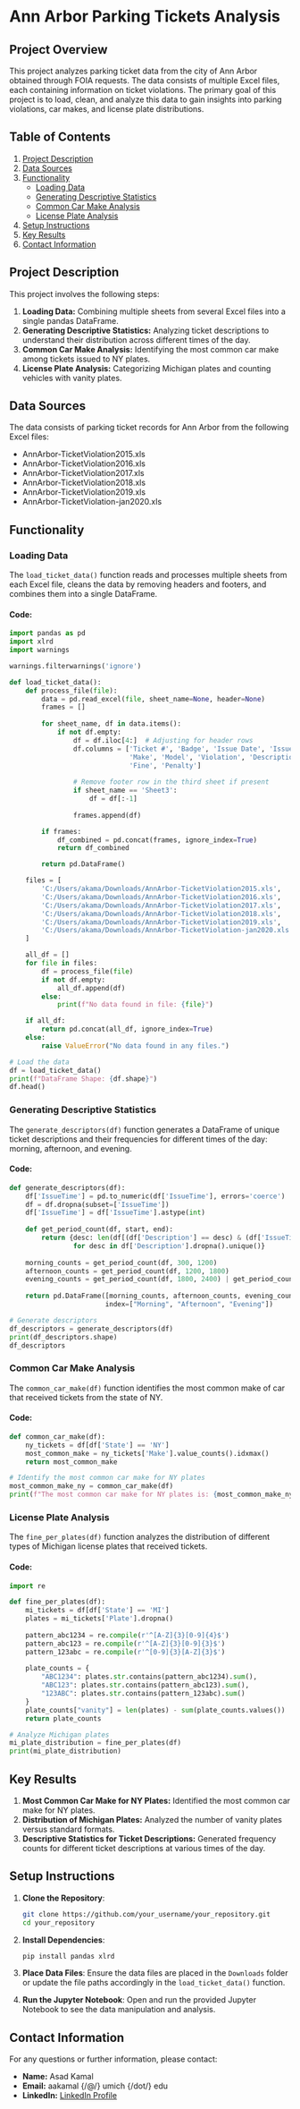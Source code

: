 # Ann Arbor Parking Tickets Analysis

## Project Overview

This project analyzes parking ticket data from the city of Ann Arbor obtained through FOIA requests. The data consists of multiple Excel files, each containing information on ticket violations. The primary goal of this project is to load, clean, and analyze this data to gain insights into parking violations, car makes, and license plate distributions.

## Table of Contents
1. [Project Description](#project-description)
2. [Data Sources](#data-sources)
3. [Functionality](#functionality)
    - [Loading Data](#loading-data)
    - [Generating Descriptive Statistics](#generating-descriptive-statistics)
    - [Common Car Make Analysis](#common-car-make-analysis)
    - [License Plate Analysis](#license-plate-analysis)
4. [Setup Instructions](#setup-instructions)
5. [Key Results](#key-results)
6. [Contact Information](#contact-information)

## Project Description

This project involves the following steps:
1. **Loading Data:** Combining multiple sheets from several Excel files into a single pandas DataFrame.
2. **Generating Descriptive Statistics:** Analyzing ticket descriptions to understand their distribution across different times of the day.
3. **Common Car Make Analysis:** Identifying the most common car make among tickets issued to NY plates.
4. **License Plate Analysis:** Categorizing Michigan plates and counting vehicles with vanity plates.

## Data Sources

The data consists of parking ticket records for Ann Arbor from the following Excel files:
- AnnArbor-TicketViolation2015.xls
- AnnArbor-TicketViolation2016.xls
- AnnArbor-TicketViolation2017.xls
- AnnArbor-TicketViolation2018.xls
- AnnArbor-TicketViolation2019.xls
- AnnArbor-TicketViolation-jan2020.xls

## Functionality

### Loading Data

The `load_ticket_data()` function reads and processes multiple sheets from each Excel file, cleans the data by removing headers and footers, and combines them into a single DataFrame.

#### Code:
```python
import pandas as pd
import xlrd
import warnings

warnings.filterwarnings('ignore')

def load_ticket_data():
    def process_file(file):
        data = pd.read_excel(file, sheet_name=None, header=None)
        frames = []
        
        for sheet_name, df in data.items():
            if not df.empty:
                df = df.iloc[4:]  # Adjusting for header rows
                df.columns = ['Ticket #', 'Badge', 'Issue Date', 'IssueTime', 'Plate', 'State', 
                              'Make', 'Model', 'Violation', 'Description', 'Location', 'Meter', 
                              'Fine', 'Penalty']
                
                # Remove footer row in the third sheet if present
                if sheet_name == 'Sheet3':
                    df = df[:-1]
                    
                frames.append(df)

        if frames:
            df_combined = pd.concat(frames, ignore_index=True)
            return df_combined

        return pd.DataFrame()

    files = [
        'C:/Users/akama/Downloads/AnnArbor-TicketViolation2015.xls',
        'C:/Users/akama/Downloads/AnnArbor-TicketViolation2016.xls',
        'C:/Users/akama/Downloads/AnnArbor-TicketViolation2017.xls',
        'C:/Users/akama/Downloads/AnnArbor-TicketViolation2018.xls',
        'C:/Users/akama/Downloads/AnnArbor-TicketViolation2019.xls',
        'C:/Users/akama/Downloads/AnnArbor-TicketViolation-jan2020.xls'
    ]

    all_df = []
    for file in files:
        df = process_file(file)
        if not df.empty:
            all_df.append(df)
        else:
            print(f"No data found in file: {file}")

    if all_df:
        return pd.concat(all_df, ignore_index=True)
    else:
        raise ValueError("No data found in any files.")

# Load the data
df = load_ticket_data()
print(f"DataFrame Shape: {df.shape}")
df.head()
```

### Generating Descriptive Statistics

The `generate_descriptors(df)` function generates a DataFrame of unique ticket descriptions and their frequencies for different times of the day: morning, afternoon, and evening.

#### Code:
```python
def generate_descriptors(df):
    df['IssueTime'] = pd.to_numeric(df['IssueTime'], errors='coerce')
    df = df.dropna(subset=['IssueTime'])
    df['IssueTime'] = df['IssueTime'].astype(int)
    
    def get_period_count(df, start, end):
        return {desc: len(df[(df['Description'] == desc) & (df['IssueTime'] >= start) & (df['IssueTime'] < end)])
                for desc in df['Description'].dropna().unique()}
    
    morning_counts = get_period_count(df, 300, 1200)
    afternoon_counts = get_period_count(df, 1200, 1800)
    evening_counts = get_period_count(df, 1800, 2400) | get_period_count(df, 0, 300)
    
    return pd.DataFrame([morning_counts, afternoon_counts, evening_counts], 
                        index=["Morning", "Afternoon", "Evening"])

# Generate descriptors
df_descriptors = generate_descriptors(df)
print(df_descriptors.shape)
df_descriptors
```

### Common Car Make Analysis

The `common_car_make(df)` function identifies the most common make of car that received tickets from the state of NY.

#### Code:
```python
def common_car_make(df):
    ny_tickets = df[df['State'] == 'NY']
    most_common_make = ny_tickets['Make'].value_counts().idxmax()
    return most_common_make

# Identify the most common car make for NY plates
most_common_make_ny = common_car_make(df)
print(f"The most common car make for NY plates is: {most_common_make_ny}")
```

### License Plate Analysis

The `fine_per_plates(df)` function analyzes the distribution of different types of Michigan license plates that received tickets.

#### Code:
```python
import re

def fine_per_plates(df):
    mi_tickets = df[df['State'] == 'MI']
    plates = mi_tickets['Plate'].dropna()
    
    pattern_abc1234 = re.compile(r'^[A-Z]{3}[0-9]{4}$')
    pattern_abc123 = re.compile(r'^[A-Z]{3}[0-9]{3}$')
    pattern_123abc = re.compile(r'^[0-9]{3}[A-Z]{3}$')
    
    plate_counts = {
        "ABC1234": plates.str.contains(pattern_abc1234).sum(),
        "ABC123": plates.str.contains(pattern_abc123).sum(),
        "123ABC": plates.str.contains(pattern_123abc).sum()
    }
    plate_counts["vanity"] = len(plates) - sum(plate_counts.values())
    return plate_counts

# Analyze Michigan plates
mi_plate_distribution = fine_per_plates(df)
print(mi_plate_distribution)
```

## Key Results

1. **Most Common Car Make for NY Plates:** Identified the most common car make for NY plates.
2. **Distribution of Michigan Plates:** Analyzed the number of vanity plates versus standard formats.
3. **Descriptive Statistics for Ticket Descriptions:** Generated frequency counts for different ticket descriptions at various times of the day.

## Setup Instructions

1. **Clone the Repository**:
    ```sh
    git clone https://github.com/your_username/your_repository.git
    cd your_repository
    ```

2. **Install Dependencies**:
    ```sh
    pip install pandas xlrd
    ```

3. **Place Data Files**:
    Ensure the data files are placed in the `Downloads` folder or update the file paths accordingly in the `load_ticket_data()` function.

4. **Run the Jupyter Notebook**:
    Open and run the provided Jupyter Notebook to see the data manipulation and analysis.

## Contact Information

For any questions or further information, please contact:
- **Name:** Asad Kamal
- **Email:** aakamal {/@/} umich {/dot/} edu
- **LinkedIn:** [LinkedIn Profile](https://linkedin.com/in/asadakamal)
